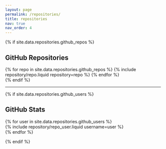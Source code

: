 ```yaml
---
layout: page
permalink: /repositories/
title: repositories
nav: true
nav_order: 4
---
```


{% if site.data.repositories.github_repos %}

## GitHub Repositories

<div class="repositories d-flex flex-wrap flex-md-row flex-column justify-content-between align-items-center">
  {% for repo in site.data.repositories.github_repos %}
    {% include repository/repo.liquid repository=repo %}
  {% endfor %}
</div>
{% endif %}

---

{% if site.data.repositories.github_users %}

## GitHub Stats

<div class="repositories d-flex flex-wrap justify-content-between align-items-start">
  {% for user in site.data.repositories.github_users %}
    <div class="repo-stats-container d-flex flex-wrap w-100">
      {% include repository/repo_user.liquid username=user %}
    </div>
  {% endfor %}
</div>

{% endif %}

<script>
  document.addEventListener("DOMContentLoaded", function () {
    function getInitialTheme() {
      const userPref = localStorage.getItem("theme");
      const systemPref = window.matchMedia("(prefers-color-scheme: dark)").matches ? "dark" : "light";
      return userPref || systemPref || "dark"; // Default to dark
    }

    function updateTheme(theme) {
      const images = document.querySelectorAll(".repo-img");
      images.forEach((img) => {
        const darkSrc = img.getAttribute("data-dark");
        const lightSrc = img.getAttribute("data-light");
        img.setAttribute("src", theme === "dark" ? darkSrc : lightSrc);
      });

      document.body.setAttribute("data-theme", theme);
      localStorage.setItem("theme", theme);
    }

    const initialTheme = getInitialTheme();
    updateTheme(initialTheme);

    window.matchMedia("(prefers-color-scheme: dark)").addEventListener("change", (e) => {
      updateTheme(e.matches ? "dark" : "light");
    });
  });
</script>
